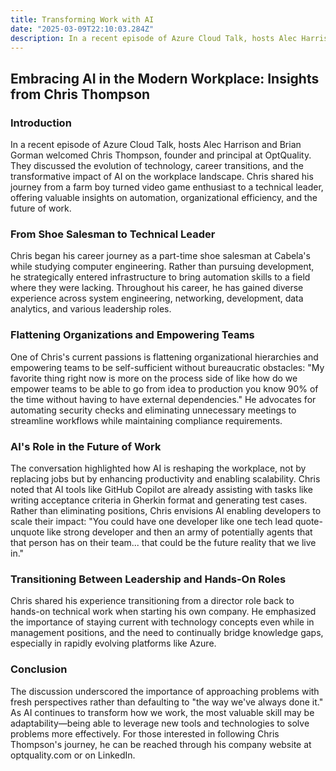 ```yaml
---
title: Transforming Work with AI
date: "2025-03-09T22:10:03.284Z"
description: In a recent episode of Azure Cloud Talk, hosts Alec Harrison and Brian Gorman welcomed Chris Thompson, founder and principal at OptQuality. 
---
```


## Embracing AI in the Modern Workplace: Insights from Chris Thompson
### Introduction
In a recent episode of Azure Cloud Talk, hosts Alec Harrison and Brian Gorman welcomed Chris Thompson, founder and principal at OptQuality. They discussed the evolution of technology, career transitions, and the transformative impact of AI on the workplace landscape. Chris shared his journey from a farm boy turned video game enthusiast to a technical leader, offering valuable insights on automation, organizational efficiency, and the future of work.

### From Shoe Salesman to Technical Leader
Chris began his career journey as a part-time shoe salesman at Cabela's while studying computer engineering. Rather than pursuing development, he strategically entered infrastructure to bring automation skills to a field where they were lacking. Throughout his career, he has gained diverse experience across system engineering, networking, development, data analytics, and various leadership roles.

### Flattening Organizations and Empowering Teams
One of Chris's current passions is flattening organizational hierarchies and empowering teams to be self-sufficient without bureaucratic obstacles:
"My favorite thing right now is more on the process side of like how do we empower teams to be able to go from idea to production you know 90% of the time without having to have external dependencies."
He advocates for automating security checks and eliminating unnecessary meetings to streamline workflows while maintaining compliance requirements.

### AI's Role in the Future of Work
The conversation highlighted how AI is reshaping the workplace, not by replacing jobs but by enhancing productivity and enabling scalability. Chris noted that AI tools like GitHub Copilot are already assisting with tasks like writing acceptance criteria in Gherkin format and generating test cases.
Rather than eliminating positions, Chris envisions AI enabling developers to scale their impact:
"You could have one developer like one tech lead quote-unquote like strong developer and then an army of potentially agents that that person has on their team... that could be the future reality that we live in."

### Transitioning Between Leadership and Hands-On Roles
Chris shared his experience transitioning from a director role back to hands-on technical work when starting his own company. He emphasized the importance of staying current with technology concepts even while in management positions, and the need to continually bridge knowledge gaps, especially in rapidly evolving platforms like Azure.

### Conclusion
The discussion underscored the importance of approaching problems with fresh perspectives rather than defaulting to "the way we've always done it." As AI continues to transform how we work, the most valuable skill may be adaptability—being able to leverage new tools and technologies to solve problems more effectively.
For those interested in following Chris Thompson's journey, he can be reached through his company website at optquality.com or on LinkedIn.

